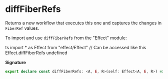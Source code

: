 # diffFiberRefs

Returns a new workflow that executes this one and captures the changes in
`FiberRef` values.

To import and use `diffFiberRefs` from the "Effect" module:

ts
import \* as Effect from "effect/Effect"
// Can be accessed like this
Effect.diffFiberRefs
undefined

**Signature**

```ts
export declare const diffFiberRefs: <A, E, R>(self: Effect<A, E, R>) => Effect<[FiberRefsPatch.FiberRefsPatch, A], E, R>
```
